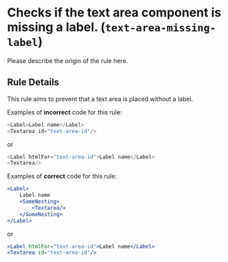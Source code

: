 # Checks if the text area component is missing a label. (`text-area-missing-label`)

Please describe the origin of the rule here.

## Rule Details

This rule aims to prevent that a text area is placed without a label.

Examples of **incorrect** code for this rule:

```js
<Label>Label name</Label>
<Textarea id="text-area-id"/>
```

or

```js
<Label htmlFor="text-area-id">Label name</Label>
<Textarea/>
```


Examples of **correct** code for this rule:

```jsx
<Label>
    Label name
    <SomeNesting>
        <Textarea/>
    </SomeNesting>
</Label>
```

or

```jsx
<Label htmlFor="text-area-id">Label name</Label>
<Textarea id="text-area-id"/>
```
